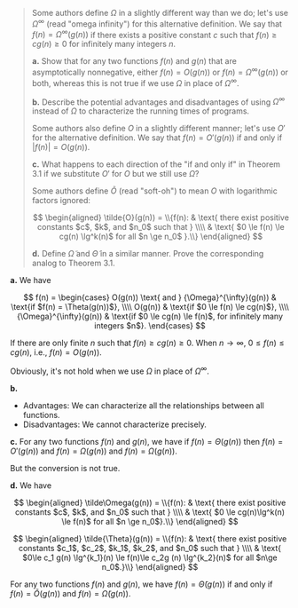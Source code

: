 > Some authors define $\Omega$ in a slightly different way than we do; let's use ${\Omega}^{\infty}$ (read "omega infinity") for this alternative definition. We say that $f(n) = {\Omega}^{\infty}(g(n))$ if there exists a positive constant $c$ such that $f(n) \ge cg(n) \ge 0$ for infinitely many integers $n$.
>
> **a.** Show that for any two functions $f(n)$ and $g(n)$ that are asymptotically nonnegative, either $f(n) = O(g(n))$ or $f(n) = {\Omega}^{\infty}(g(n))$ or both, whereas this is not true if we use $\Omega$ in place of ${\Omega}^{\infty}$.
>
> **b.** Describe the potential advantages and disadvantages of using ${\Omega}^{\infty}$ instead of $\Omega$ to characterize the running times of programs.
>
> Some authors also define $O$ in a slightly different manner; let's use $O'$ for the alternative definition. We say that $f(n) = O'(g(n))$ if and only if $|f(n)| = O(g(n))$.
>
> **c.** What happens to each direction of the "if and only if" in Theorem 3.1 if we substitute $O'$ for $O$ but we still use $\Omega$?
>
> Some authors define $\tilde O$ (read "soft-oh") to mean $O$ with logarithmic factors ignored:
>
> $$
> \begin{aligned}
> \tilde{O}(g(n)) =
>  \\{f(n): & \text{ there exist positive constants $c$, $k$, and $n_0$ such that } \\\\
>           & \text{ $0 \le f(n) \le cg(n) \lg^k(n)$ for all $n \ge n_0$ }.\\}
> \end{aligned}
> $$
>
> **d.** Define $\tilde\Omega$ and $\tilde\Theta$ in a similar manner. Prove the corresponding analog to Theorem 3.1.

**a.** We have

$$
f(n) =
\begin{cases}
O(g(n)) \text{ and } {\Omega}^{\infty}(g(n)) & \text{if $f(n) = \Theta(g(n))$}, \\\\
                                     O(g(n)) & \text{if $0 \le f(n) \le cg(n)$}, \\\\
                     {\Omega}^{\infty}(g(n)) & \text{if $0 \le cg(n) \le f(n)$, for infinitely many integers $n$}.
\end{cases}
$$

If there are only finite $n$ such that $f(n) \ge cg(n) \ge 0$. When $n \to \infty$, $0 \le f(n) \le cg(n)$, i.e., $f(n) = O(g(n))$.

Obviously, it's not hold when we use $\Omega$ in place of ${\Omega}^{\infty}$.

**b.**

- Advantages: We can characterize all the relationships between all functions.
- Disadvantages: We cannot characterize precisely.

**c.** For any two functions $f(n)$ and $g(n)$, we have if $f(n) = \Theta(g(n))$ then $f(n) = O'(g(n))$ and $f(n) = \Omega(g(n))$ and $f(n) = \Omega(g(n))$.

But the conversion is not true.

**d.** We have

$$
\begin{aligned}
\tilde\Omega(g(n)) = \\{f(n):
    & \text{ there exist positive constants $c$, $k$, and $n_0$ such that } \\\\
    & \text{ $0 \le cg(n)\lg^k(n) \le f(n)$ for all $n \ge n_0$}.\\}
\end{aligned}
$$

$$
\begin{aligned}
\tilde{\Theta}(g(n)) = \\{f(n):
  & \text{ there exist positive constants $c_1$, $c_2$, $k_1$, $k_2$, and $n_0$ such that } \\\\
  & \text{ $0\le c_1 g(n) \lg^{k_1}(n) \le f(n)\le c_2g (n) \lg^{k_2}(n)$ for all $n\ge n_0$.}\\}
\end{aligned}
$$

For any two functions $f(n)$ and $g(n)$, we have $f(n) = \tilde\Theta(g(n))$ if and only if $f(n) = \tilde O(g(n))$ and $f(n) = \tilde\Omega(g(n))$.
